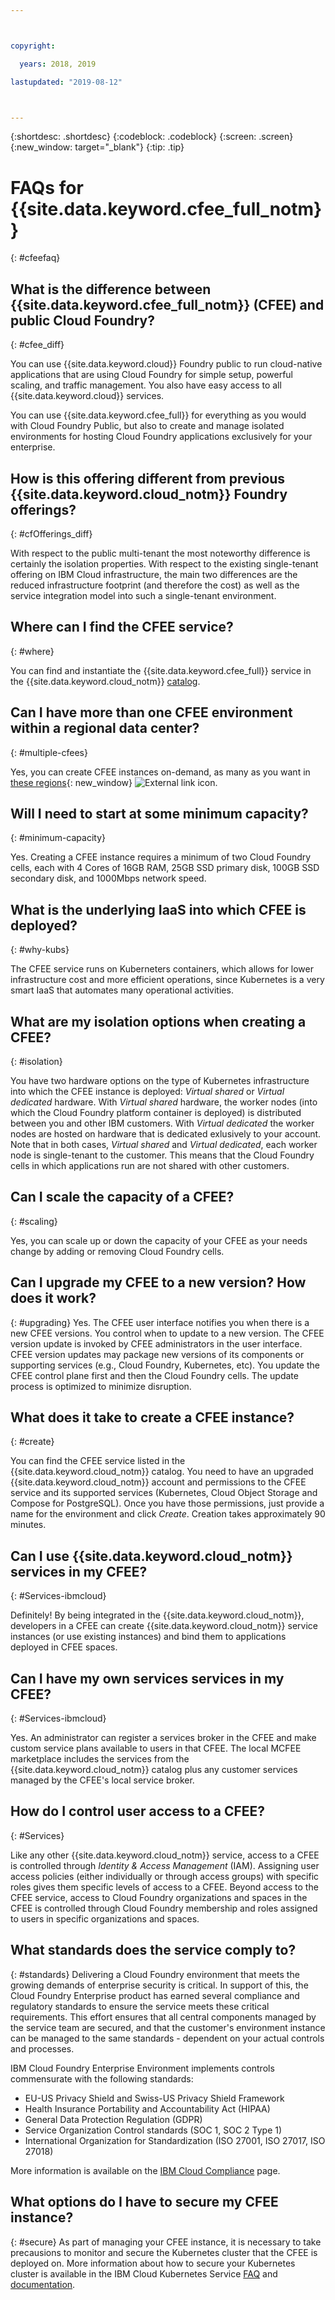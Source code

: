 ```yaml
---



copyright:

  years: 2018, 2019

lastupdated: "2019-08-12"



---
```


{:shortdesc: .shortdesc}
{:codeblock: .codeblock}
{:screen: .screen}
{:new_window: target="_blank"}
{:tip: .tip}

# FAQs for {{site.data.keyword.cfee_full_notm}}
{: #cfeefaq}

## What is the difference between {{site.data.keyword.cfee_full_notm}} (CFEE) and public Cloud Foundry?
{: #cfee_diff}

You can use {{site.data.keyword.cloud}} Foundry public to run cloud-native applications that are using Cloud Foundry for simple setup, powerful scaling, and traffic management. You also have easy access to all {{site.data.keyword.cloud}} services.

You can use {{site.data.keyword.cfee_full}} for everything as you would with Cloud Foundry Public, but also to create and manage isolated environments for hosting Cloud Foundry applications exclusively for your enterprise.


## How is this offering different from previous {{site.data.keyword.cloud_notm}} Foundry offerings?
{: #cfOfferings_diff}

With respect to the public multi-tenant the most noteworthy difference is certainly the isolation properties. With respect to the existing single-tenant offering on IBM Cloud infrastructure, the main two differences are the reduced infrastructure footprint (and therefore the cost) as well as the service integration model into such a single-tenant environment.

## Where can I find the CFEE service?
{: #where}

You can find and instantiate the {{site.data.keyword.cfee_full}} service in the {{site.data.keyword.cloud_notm}} [catalog](https://cloud.ibm.com/catalog).

## Can I have more than one CFEE environment within a regional data center?
{: #multiple-cfees}

Yes, you can create CFEE instances on-demand, as many as you want in [these regions](https://cloud.ibm.com/docs/cloud-foundry/index.html#provisioning-targets){: new_window} ![External link icon](../icons/launch-glyph.svg "External link icon").

## Will I need to start at some minimum capacity?
{: #minimum-capacity}

Yes. Creating a CFEE instance requires a minimum of two Cloud Foundry cells, each with 4 Cores of 16GB RAM, 25GB SSD primary disk, 100GB SSD secondary disk, and 1000Mbps network speed.

## What is the underlying IaaS into which CFEE is deployed?
{: #why-kubs}

The CFEE service runs on Kuberneters containers, which allows for lower infrastructure cost and more efficient operations, since Kubernetes is a very smart IaaS that automates many operational activities.

## What are my isolation options when creating a CFEE?
{: #isolation}

You have two hardware options on the type of Kubernetes infrastructure into which the CFEE instance is deployed: _Virtual shared_ or _Virtual dedicated_ hardware. With _Virtual shared_ hardware, the worker nodes (into which the Cloud Foundry platform container is deployed) is distributed between you and other IBM customers.  With _Virtual dedicated_ the worker nodes are hosted on hardware that is dedicated exlusively to your account.  Note that in both cases, _Virtual shared_ and _Virtual dedicated_, each worker node is single-tenant to the customer.  This means that the Cloud Foundry cells in which applications run are not shared with other customers.

## Can I scale the capacity of a CFEE?
{: #scaling}

Yes, you can scale up or down the capacity of your CFEE as your needs change by adding or removing Cloud Foundry cells.

## Can I upgrade my CFEE to a new version? How does it work?
{: #upgrading}
Yes. The CFEE user interface notifies you when there is a new CFEE versions.  You control when to update to a new version. The CFEE version update is invoked by CFEE administrators in the user interface. CFEE version updates may package new versions of its components or supporting services (e.g., Cloud Foundry, Kubernetes, etc).  You update the CFEE control plane first and then the Cloud Foundry cells.  The update process is optimized to minimize disruption.

## What does it take to create a CFEE instance?
{: #create}

You can find the CFEE service listed in the {{site.data.keyword.cloud_notm}} catalog.  You need to have an upgraded {{site.data.keyword.cloud_notm}} account and permissions to the CFEE service and its supported services (Kubernetes, Cloud Object Storage and Compose for PostgreSQL).  Once you have those permissions, just provide a name for the environment and click _Create_.  Creation takes approximately 90 minutes.

## Can I use {{site.data.keyword.cloud_notm}} services in my CFEE?
{: #Services-ibmcloud}

Definitely!  By being integrated in the {{site.data.keyword.cloud_notm}}, developers in a CFEE can create {{site.data.keyword.cloud_notm}} service instances (or use existing instances) and bind them to applications deployed in CFEE spaces.

## Can I have my own services services in my CFEE?
{: #Services-ibmcloud}

Yes.  An administrator can register a services broker in the CFEE and make custom service plans available to users in that CFEE.  The local MCFEE marketplace includes the services from the {{site.data.keyword.cloud_notm}} catalog plus any customer services managed by the CFEE's local service broker.

## How do I control user access to a CFEE?
{: #Services}

Like any other {{site.data.keyword.cloud_notm}} service, access to a CFEE is controlled through _Identity & Access Management_ (IAM). Assigning user access policies (either individually or through access groups) with specific roles gives them specific levels of access to a CFEE.  Beyond access to the CFEE service, access to Cloud Foundry organizations and spaces in the CFEE is controlled through Cloud Foundry membership and roles assigned to users in specific organizations and spaces.

## What standards does the service comply to?
{: #standards}
Delivering a Cloud Foundry environment that meets the growing demands of enterprise security is critical. In support of this, the Cloud Foundry Enterprise product has earned several compliance and regulatory standards to ensure the service meets these critical requirements. This effort ensures that all central components managed by the service team are secured, and that the customer's environment instance can be managed to the same standards - dependent on your actual controls and processes.

IBM Cloud Foundry Enterprise Environment implements controls commensurate with the following standards:
* EU-US Privacy Shield and Swiss-US Privacy Shield Framework
* Health Insurance Portability and Accountability Act (HIPAA)
* General Data Protection Regulation (GDPR)
* Service Organization Control standards (SOC 1, SOC 2 Type 1)
* International Organization for Standardization (ISO 27001, ISO 27017, ISO 27018)

More information is available on the [IBM Cloud Compliance](https://www.ibm.com/cloud/compliance) page.

## What options do I have to secure my CFEE instance?
{: #secure}
As part of managing your CFEE instance, it is necessary to take precausions to monitor and secure the Kubernetes cluster that the CFEE is deployed on.  More information about how to secure your Kubernetes cluster is available in the IBM Cloud Kubernetes Service [FAQ](https://cloud.ibm.com/docs/containers?topic=containers-faqs&locale=en-us#secure_cluster) and [documentation](https://cloud.ibm.com/docs/containers?topic=containers-security&locale=en-us#security).
